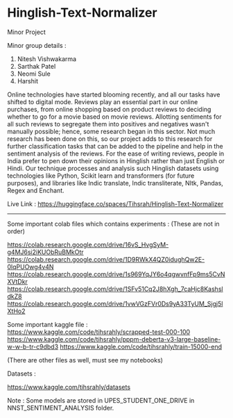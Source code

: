 # Hinglish-Text-Normalizer
Minor Project

Minor group details :
1. Nitesh Vishwakarma 
2. Sarthak Patel
3. Neomi Sule
4. Harshit

Online technologies have started blooming recently, and all our tasks have shifted to digital mode. Reviews play an essential part in our online purchases, 
from online shopping based on product reviews to deciding whether to go for a movie based on movie reviews. Allotting sentiments for all such reviews to 
segregate them into positives and negatives wasn't manually possible; hence, some research began in this sector. Not much research has been done on this, 
so our project adds to this research for further classification tasks that can be added to the pipeline and help in the sentiment analysis of the reviews. 
For the ease of writing reviews, people in India prefer to pen down their opinions in Hinglish rather than just English or Hindi. Our technique processes and
analysis such Hinglish datasets using technologies like Python, Scikit learn and transformers (for future purposes), and libraries like Indic translate, Indic 
transliterate, Nltk, Pandas, Regex and Enchant.

Live Link : https://huggingface.co/spaces/Tihsrah/Hinglish-Text-Normalizer

-----------------------------------------------------------------------------------------------------------------------------------------------------------------------

Some important colab files which contains experiments :
(These are not in order)

https://colab.research.google.com/drive/16vS_HvgSyM-g4MJ6si2iKUObRuBMkOtr
https://colab.research.google.com/drive/1D9RWkX4QZ0idughQw2E-0lqPUOwg4v4N
https://colab.research.google.com/drive/1s969YqJY6o4qgwvnfFp9ms5CvNXVtDkr
https://colab.research.google.com/drive/1SFv51Cq2J8hXgh_7caHjc8KashsldkZ8
https://colab.research.google.com/drive/1vwVGzFVr0Ds9yA33TyUM_Sjgj5lXtHo2

Some important kaggle file :
https://www.kaggle.com/code/tihsrahly/scrapped-test-000-100
https://www.kaggle.com/code/tihsrahly/pppm-deberta-v3-large-baseline-w-w-b-tr-c9dbd3
https://www.kaggle.com/code/tihsrahly/train-15000-end

(There are other files as well, must see my notebooks)

Datasets :

https://www.kaggle.com/tihsrahly/datasets

Note : Some models are stored in UPES_STUDENT_ONE_DRIVE in NNST_SENTIMENT_ANALYSIS folder.
